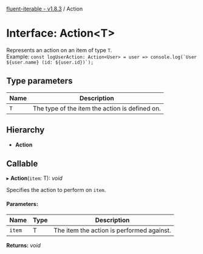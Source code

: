 [fluent-iterable - v1.8.3](../README.md) / Action

# Interface: Action<T\>

Represents an action on an item of type `T`.<br>
  Example: ``const logUserAction: Action<User> = user => console.log(`User ${user.name} (id: ${user.id})`);``

## Type parameters

Name | Description |
------ | ------ |
`T` | The type of the item the action is defined on.    |

## Hierarchy

* **Action**

## Callable

▸ **Action**(`item`: T): *void*

Specifies the action to perform on `item`.

#### Parameters:

Name | Type | Description |
------ | ------ | ------ |
`item` | T | The item the action is performed against.    |

**Returns:** *void*
